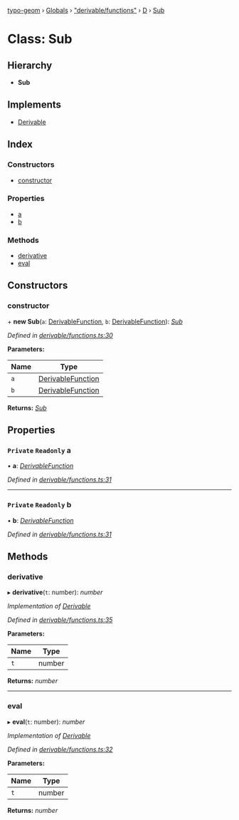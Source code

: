 [typo-geom](../README.md) › [Globals](../globals.md) › ["derivable/functions"](../modules/_derivable_functions_.md) › [D](../modules/_derivable_functions_.d.md) › [Sub](_derivable_functions_.d.sub.md)

# Class: Sub

## Hierarchy

* **Sub**

## Implements

* [Derivable](../interfaces/_derivable_interface_.derivable.md)

## Index

### Constructors

* [constructor](_derivable_functions_.d.sub.md#constructor)

### Properties

* [a](_derivable_functions_.d.sub.md#private-readonly-a)
* [b](_derivable_functions_.d.sub.md#private-readonly-b)

### Methods

* [derivative](_derivable_functions_.d.sub.md#derivative)
* [eval](_derivable_functions_.d.sub.md#eval)

## Constructors

###  constructor

\+ **new Sub**(`a`: [DerivableFunction](../modules/_derivable_interface_.md#derivablefunction), `b`: [DerivableFunction](../modules/_derivable_interface_.md#derivablefunction)): *[Sub](_derivable_functions_.d.sub.md)*

*Defined in [derivable/functions.ts:30](https://github.com/be5invis/typo-geom/blob/9ebaae4/src/derivable/functions.ts#L30)*

**Parameters:**

Name | Type |
------ | ------ |
`a` | [DerivableFunction](../modules/_derivable_interface_.md#derivablefunction) |
`b` | [DerivableFunction](../modules/_derivable_interface_.md#derivablefunction) |

**Returns:** *[Sub](_derivable_functions_.d.sub.md)*

## Properties

### `Private` `Readonly` a

• **a**: *[DerivableFunction](../modules/_derivable_interface_.md#derivablefunction)*

*Defined in [derivable/functions.ts:31](https://github.com/be5invis/typo-geom/blob/9ebaae4/src/derivable/functions.ts#L31)*

___

### `Private` `Readonly` b

• **b**: *[DerivableFunction](../modules/_derivable_interface_.md#derivablefunction)*

*Defined in [derivable/functions.ts:31](https://github.com/be5invis/typo-geom/blob/9ebaae4/src/derivable/functions.ts#L31)*

## Methods

###  derivative

▸ **derivative**(`t`: number): *number*

*Implementation of [Derivable](../interfaces/_derivable_interface_.derivable.md)*

*Defined in [derivable/functions.ts:35](https://github.com/be5invis/typo-geom/blob/9ebaae4/src/derivable/functions.ts#L35)*

**Parameters:**

Name | Type |
------ | ------ |
`t` | number |

**Returns:** *number*

___

###  eval

▸ **eval**(`t`: number): *number*

*Implementation of [Derivable](../interfaces/_derivable_interface_.derivable.md)*

*Defined in [derivable/functions.ts:32](https://github.com/be5invis/typo-geom/blob/9ebaae4/src/derivable/functions.ts#L32)*

**Parameters:**

Name | Type |
------ | ------ |
`t` | number |

**Returns:** *number*

